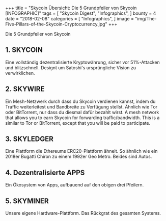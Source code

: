 +++
title = "Skycoin Übersicht: Die 5 Grundpfeiler von Skycoin [INFOGRAPHIC]"
tags = [
    "Skycoin Digest",
    "Infographics",
]
bounty = 4
date = "2018-02-08"
categories = [
    "Infographics",
]
image = "img/The-Five-Pillars-of-the-Skycoin-Cryptocurrency.jpg"
+++


Die 5 Grundpfeiler von Skycoin

## __1. SKYCOIN__

Eine vollständig dezentralisierte Kryptowährung, sicher vor 51%-Attacken und blitzschnell. Designt um Satoshi's ursprüngliche Vision zu verwirklichen. 

## __2. SKYWIRE__

Ein Mesh-Netzwerk durch dass du Skycoin verdienen kannst, indem du Traffic weiterleitest und Bandbreite zu Verfügung stellst. Ähnlich wie Tor oder BitTorrent, nur dass du diesmal dafür bezahlt wirst. A mesh network that allows you to earn Skycoin for forwarding traffic/bandwidth. This is a similar to Tor or BitTorrent, except that you will be paid to participate.

## __3. SKYLEDGER__

Eine Plattform die Ethereums ERC20-Plattform ähnelt. So ähnlich wie ein 2018er Bugatti Chiron zu einem 1992er Geo Metro. Beides sind Autos.

## __4. Dezentralisierte APPS__

Ein Ökosystem von Apps, aufbauend auf den obigen drei Pfeilern. 

## __5. SKYMINER__
Unsere eigene Hardware-Plattform. Das Rückgrat des gesamten Systems.
